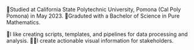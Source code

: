 🏫Studied at California State Polytechnic University, Pomona (Cal Poly Pomona) in May 2023.
📘Graduted with a Bachelor of Science in Pure Mathematics. 

📜I like creating scripts, templates, and pipelines for data processing and analysis. 
👨‍🏫I create actionable visual information for stakeholders. 


